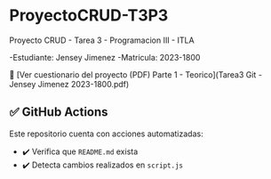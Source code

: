 # ProyectoCRUD-T3P3
Proyecto CRUD - Tarea 3 - Programacion III - ITLA

-Estudiante: Jensey Jimenez
-Matricula: 2023-1800

📄 [Ver cuestionario del proyecto (PDF) Parte 1 - Teorico](Tarea3 Git - Jensey Jimenez 2023-1800.pdf)

## ✅ GitHub Actions

Este repositorio cuenta con acciones automatizadas:

- ✔️ Verifica que `README.md` exista
- ✔️ Detecta cambios realizados en `script.js`

